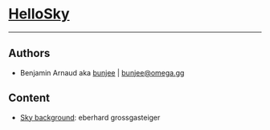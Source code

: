# [HelloSky](http://omega.gg/HelloSky)
---

## Authors

- Benjamin Arnaud aka [bunjee](http://bunjee.me) | <bunjee@omega.gg>

## Content

- [Sky background](https://www.pexels.com/photo/down-angle-photography-of-red-clouds-and-blue-sky-844297): eberhard grossgasteiger
